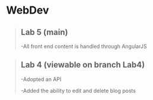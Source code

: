# WebDev
>## Lab 5 (main)
>-All front end content is handled through AngularJS

>## Lab 4 (viewable on branch Lab4)
>-Adopted an API
>
>-Added the ability to edit and delete blog posts
